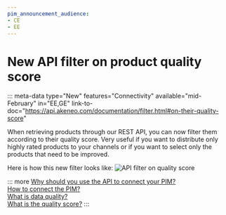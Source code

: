 ```yaml
---
pim_announcement_audience:
- CE
- EE
---
```


# New API filter on product quality score
::: meta-data type="New" features="Connectivity" available="mid-February" in="EE,GE" link-to-doc="https://api.akeneo.com/documentation/filter.html#on-their-quality-score"

When retrieving products through our REST API, you can now filter them according to their quality score. Very useful if you want to distribute only highly rated products to your channels or if you want to select only the products that need to be improved.

Here is how this new filter looks like:
![API filter on quality score](../img/api-filter-on-quality-score.png)

::: more
[Why should you use the API to connect your PIM?](https://api.akeneo.com/documentation/why-the-api.html)  
[How to connect the PIM?](../articles/how-to-connect-my-pim.html)  
[What is data quality?](../articles/understand-data-quality.html)  
[What is the quality score?](../articles/understand-data-quality.html#how-is-the-quality-score-calculated)
:::
